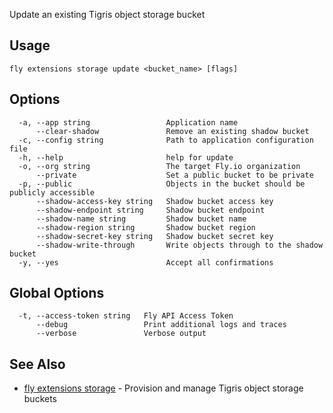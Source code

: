 Update an existing Tigris object storage bucket


## Usage
~~~
fly extensions storage update <bucket_name> [flags]
~~~

## Options

~~~
  -a, --app string                 Application name
      --clear-shadow               Remove an existing shadow bucket
  -c, --config string              Path to application configuration file
  -h, --help                       help for update
  -o, --org string                 The target Fly.io organization
      --private                    Set a public bucket to be private
  -p, --public                     Objects in the bucket should be publicly accessible
      --shadow-access-key string   Shadow bucket access key
      --shadow-endpoint string     Shadow bucket endpoint
      --shadow-name string         Shadow bucket name
      --shadow-region string       Shadow bucket region
      --shadow-secret-key string   Shadow bucket secret key
      --shadow-write-through       Write objects through to the shadow bucket
  -y, --yes                        Accept all confirmations
~~~

## Global Options

~~~
  -t, --access-token string   Fly API Access Token
      --debug                 Print additional logs and traces
      --verbose               Verbose output
~~~

## See Also

* [fly extensions storage](/docs/flyctl/extensions-storage/)	 - Provision and manage Tigris object storage buckets

